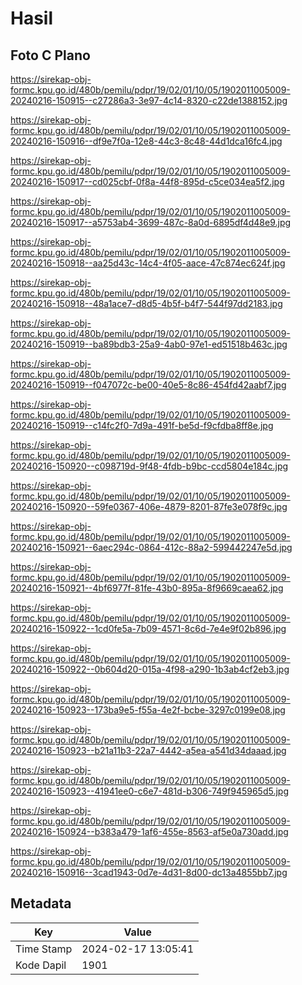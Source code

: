 # Hasil

## Foto C Plano

https://sirekap-obj-formc.kpu.go.id/480b/pemilu/pdpr/19/02/01/10/05/1902011005009-20240216-150915--c27286a3-3e97-4c14-8320-c22de1388152.jpg

https://sirekap-obj-formc.kpu.go.id/480b/pemilu/pdpr/19/02/01/10/05/1902011005009-20240216-150916--df9e7f0a-12e8-44c3-8c48-44d1dca16fc4.jpg

https://sirekap-obj-formc.kpu.go.id/480b/pemilu/pdpr/19/02/01/10/05/1902011005009-20240216-150917--cd025cbf-0f8a-44f8-895d-c5ce034ea5f2.jpg

https://sirekap-obj-formc.kpu.go.id/480b/pemilu/pdpr/19/02/01/10/05/1902011005009-20240216-150917--a5753ab4-3699-487c-8a0d-6895df4d48e9.jpg

https://sirekap-obj-formc.kpu.go.id/480b/pemilu/pdpr/19/02/01/10/05/1902011005009-20240216-150918--aa25d43c-14c4-4f05-aace-47c874ec624f.jpg

https://sirekap-obj-formc.kpu.go.id/480b/pemilu/pdpr/19/02/01/10/05/1902011005009-20240216-150918--48a1ace7-d8d5-4b5f-b4f7-544f97dd2183.jpg

https://sirekap-obj-formc.kpu.go.id/480b/pemilu/pdpr/19/02/01/10/05/1902011005009-20240216-150919--ba89bdb3-25a9-4ab0-97e1-ed51518b463c.jpg

https://sirekap-obj-formc.kpu.go.id/480b/pemilu/pdpr/19/02/01/10/05/1902011005009-20240216-150919--f047072c-be00-40e5-8c86-454fd42aabf7.jpg

https://sirekap-obj-formc.kpu.go.id/480b/pemilu/pdpr/19/02/01/10/05/1902011005009-20240216-150919--c14fc2f0-7d9a-491f-be5d-f9cfdba8ff8e.jpg

https://sirekap-obj-formc.kpu.go.id/480b/pemilu/pdpr/19/02/01/10/05/1902011005009-20240216-150920--c098719d-9f48-4fdb-b9bc-ccd5804e184c.jpg

https://sirekap-obj-formc.kpu.go.id/480b/pemilu/pdpr/19/02/01/10/05/1902011005009-20240216-150920--59fe0367-406e-4879-8201-87fe3e078f9c.jpg

https://sirekap-obj-formc.kpu.go.id/480b/pemilu/pdpr/19/02/01/10/05/1902011005009-20240216-150921--6aec294c-0864-412c-88a2-599442247e5d.jpg

https://sirekap-obj-formc.kpu.go.id/480b/pemilu/pdpr/19/02/01/10/05/1902011005009-20240216-150921--4bf6977f-81fe-43b0-895a-8f9669caea62.jpg

https://sirekap-obj-formc.kpu.go.id/480b/pemilu/pdpr/19/02/01/10/05/1902011005009-20240216-150922--1cd0fe5a-7b09-4571-8c6d-7e4e9f02b896.jpg

https://sirekap-obj-formc.kpu.go.id/480b/pemilu/pdpr/19/02/01/10/05/1902011005009-20240216-150922--0b604d20-015a-4f98-a290-1b3ab4cf2eb3.jpg

https://sirekap-obj-formc.kpu.go.id/480b/pemilu/pdpr/19/02/01/10/05/1902011005009-20240216-150923--173ba9e5-f55a-4e2f-bcbe-3297c0199e08.jpg

https://sirekap-obj-formc.kpu.go.id/480b/pemilu/pdpr/19/02/01/10/05/1902011005009-20240216-150923--b21a11b3-22a7-4442-a5ea-a541d34daaad.jpg

https://sirekap-obj-formc.kpu.go.id/480b/pemilu/pdpr/19/02/01/10/05/1902011005009-20240216-150923--41941ee0-c6e7-481d-b306-749f945965d5.jpg

https://sirekap-obj-formc.kpu.go.id/480b/pemilu/pdpr/19/02/01/10/05/1902011005009-20240216-150924--b383a479-1af6-455e-8563-af5e0a730add.jpg

https://sirekap-obj-formc.kpu.go.id/480b/pemilu/pdpr/19/02/01/10/05/1902011005009-20240216-150916--3cad1943-0d7e-4d31-8d00-dc13a4855bb7.jpg


## Metadata

| Key        | Value               |
| ---------- | ------------------- |
| Time Stamp | 2024-02-17 13:05:41 |
| Kode Dapil | 1901                |



